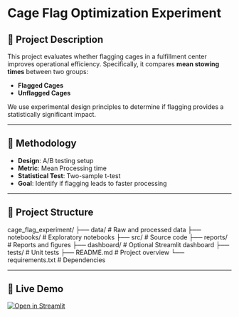 # Cage Flag Optimization Experiment

## 📖 Project Description

This project evaluates whether flagging cages in a fulfillment center improves operational efficiency. Specifically, it compares **mean stowing times** between two groups:

- **Flagged Cages**
- **Unflagged Cages**

We use experimental design principles to determine if flagging provides a statistically significant impact.

---

## 🧪 Methodology

- **Design**: A/B testing setup
- **Metric**: Mean Processing time
- **Statistical Test**: Two-sample t-test
- **Goal**: Identify if flagging leads to faster processing

---

## 📁 Project Structure

cage_flag_experiment/
├── data/ # Raw and processed data
├── notebooks/ # Exploratory notebooks
├── src/ # Source code
├── reports/ # Reports and figures
├── dashboard/ # Optional Streamlit dashboard
├── tests/ # Unit tests
├── README.md # Project overview
└── requirements.txt # Dependencies


---

## 🚀 Live Demo

[![Open in Streamlit](https://static.streamlit.io/badges/streamlit_badge_black_white.svg)](https://cageflagexperiment-jzvfysubyubkjryljvbr8d.streamlit.app/)


